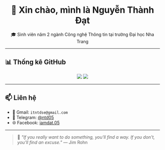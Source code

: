<h1 align="center">👋 Xin chào, mình là Nguyễn Thành Đạt</h1>

<p align="center">
  🎓 Sinh viên năm 2 ngành Công nghệ Thông tin tại trường Đại học Nha Trang <br/>
</p>

---

## 📊 Thống kê GitHub

<p align="center">
  <img src="https://github-readme-stats.vercel.app/api?username=nguyen-th-dat&show_icons=true&theme=tokyonight&hide_title=true" />
  <img src="https://github-readme-streak-stats.herokuapp.com/?user=nguyen-th-dat&theme=tokyonight" />
</p>

---

## 📫 Liên hệ

- 📧 Gmail: `itntdse@gmail.com` 
- 💬 Telegram: [@ntd05](https://t.me/ntd05)
- 🌐 Facebook: [iamdat.05](https://facebook.com/iamdat.05)


---

> 💬 *"If you really want to do something, you'll find a way. If you don't, you'll find an excuse."* — Jim Rohn
